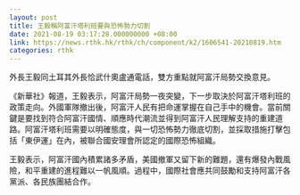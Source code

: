 ```yaml
---
layout: post
title: 王毅稱阿富汗塔利班要與恐怖勢力切割
date: 2021-08-19 03:17:28.000000000 +08:00
link: https://news.rthk.hk/rthk/ch/component/k2/1606541-20210819.htm
categories: rthk
---
```


外長王毅同土耳其外長恰武什奧盧通電話，雙方重點就阿富汗局勢交換意見。

《新華社》報道，王毅表示，阿富汗局勢一夜突變，下一步取決於阿富汗塔利班的政策走向。外國軍隊撤出後，阿富汗人民有把命運掌握在自己手中的機會。當前關鍵是要找到符合阿富汗國情、順應時代潮流並得到阿富汗人民理解支持的重建道路。阿富汗塔利班需要以明確態度，與一切恐怖勢力徹底切割，並採取措施打擊包括「東伊運」在內，被聯合國安理會所認定的國際恐怖組織。

王毅表示，阿富汗國內積累諸多矛盾，美國撤軍又留下新的難題，還有爆發內戰風險，和平重建的進程難以一帆風順。過程中，國際社會應共同鼓勵和支持阿富汗各黨派、各民族團結合作。
